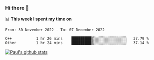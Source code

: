### Hi there 👋

📊 **This week I spent my time on**
<!--START_SECTION:waka-->

```text
From: 30 November 2022 - To: 07 December 2022

C++           1 hr 26 mins    █████████▒░░░░░░░░░░░░░░░   37.79 %
Other         1 hr 24 mins    █████████▒░░░░░░░░░░░░░░░   37.14 %
```

<!--END_SECTION:waka-->


[![Paul's github stats](https://github-readme-stats.vercel.app/api?username=mickeyouyou&theme=dracula&show_icons=true)](https://github.com/anuraghazra/github-readme-stats)
